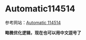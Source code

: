 # Automatic114514

参考网站：[Automatic 114514](https://codepen.io/dffzmxj/pen/LYybrRP)

**略微优化逻辑，现在也可以用中文逗号了**
